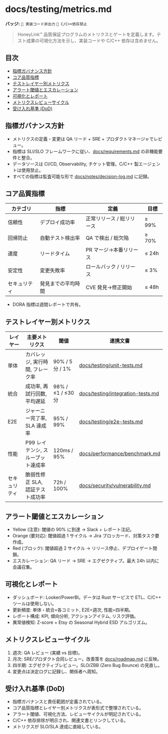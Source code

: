 # docs/testing/metrics.md

**バッジ:** `🚫 実装コード非出力` `🚫 C/C++依存禁止`

> HoneyLink™ 品質保証プログラムのメトリクスとゲートを定義します。テスト成果の可視化方法を示し、実装コードや C/C++ 依存は含めません。

## 目次
- [指標ガバナンス方針](#指標ガバナンス方針)
- [コア品質指標](#コア品質指標)
- [テストレイヤー別メトリクス](#テストレイヤー別メトリクス)
- [アラート閾値とエスカレーション](#アラート閾値とエスカレーション)
- [可視化とレポート](#可視化とレポート)
- [メトリクスレビューサイクル](#メトリクスレビューサイクル)
- [受け入れ基準 (DoD)](#受け入れ基準-dod)

## 指標ガバナンス方針
- メトリクスの定義・変更は QA リード + SRE + プロダクトマネージャでレビュー。
- 指標は SLI/SLO フレームワークに従い、[docs/requirements.md](../requirements.md) の非機能要件と整合。
- データソースは CI/CD, Observability, チケット管理。C/C++ 製エージェントは使用禁止。
- すべての指標は監査可能な形で [docs/notes/decision-log.md](../notes/decision-log.md) に記録。

## コア品質指標
| カテゴリ | 指標 | 定義 | 目標 |
|----------|------|------|------|
| 信頼性 | デプロイ成功率 | 正常リリース / 総リリース | ≥ 99% |
| 回帰防止 | 自動テスト検出率 | QA で検出 / 総欠陥 | ≥ 70% |
| 速度 | リードタイム | PR マージ→本番リリース | ≤ 24h |
| 安定性 | 変更失敗率 | ロールバック / リリース | ≤ 3% |
| セキュリティ | 発見までの平均時間 | CVE 発見→修正開始 | ≤ 48h |

- DORA 指標は週間レポートで共有。

## テストレイヤー別メトリクス
| レイヤー | 主要メトリクス | 閾値 | 連携文書 |
|----------|----------------|------|----------|
| 単体 | カバレッジ, 実行時間, フレーク率 | 90% / 5 分 / 1% | [docs/testing/unit-tests.md](unit-tests.md) |
| 統合 | 成功率, 再試行回数, 平均遅延 | 98% / ≤1 / ≤30分 | [docs/testing/integration-tests.md](integration-tests.md) |
| E2E | ジャーニー完了率, SLA 達成率 | 95% / 99% | [docs/testing/e2e-tests.md](e2e-tests.md) |
| 性能 | P99 レイテンシ, スループット達成率 | 120ms / 95% | [docs/performance/benchmark.md](../performance/benchmark.md) |
| セキュリティ | 脆弱性修正 SLA, 認証テスト成功率 | 72h / 100% | [docs/security/vulnerability.md](../security/vulnerability.md) |

## アラート閾値とエスカレーション
- Yellow (注意): 閾値の 90% に到達 → Slack + レポート注記。
- Orange (要対応): 閾値超過 1 サイクル → Jira ブロッカード、対策タスク要作成。
- Red (ブロック): 閾値超過 2 サイクル → リリース停止、デプロイゲート閉鎖。
- エスカレーション: QA リード → SRE → エグゼクティブ。最大 24h 以内に会議召集。

## 可視化とレポート
- ダッシュボード: Looker/PowerBI。データは Rust サービスで ETL、C/C++ ツールは使用しない。
- 更新頻度: 単体・統合=各コミット, E2E=週次, 性能=四半期。
- レポート構成: KPI, 傾向分析, アクションアイテム, リスク評価。
- 異常値検知: Z-score + Etsy の Seasonal Hybrid ESD アルゴリズム。

## メトリクスレビューサイクル
1. 週次: QA レビュー (実績 vs 目標)。
2. 月次: SRE/プロダクト合同レビュー。改善策を [docs/roadmap.md](../roadmap.md) に反映。
3. 四半期: エグゼクティブレビュー。SLO/ZBB (Zero Bug Bounce) の見直し。
4. 変更点は決定ログに記録し、関係者へ周知。

## 受け入れ基準 (DoD)
- 指標ガバナンスと責任範囲が定義されている。
- コア品質指標とレイヤー別メトリクスが表形式で整理されている。
- アラート閾値、可視化方法、レビューサイクルが明記されている。
- C/C++ 依存排除が明示され、関連文書とリンクしている。
- メトリクスが SLO/SLA 達成に直結している。